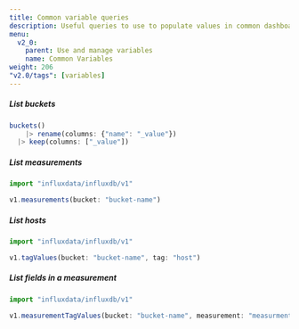 ```yaml
---
title: Common variable queries
description: Useful queries to use to populate values in common dashboard variable use cases.
menu:
  v2_0:
    parent: Use and manage variables
    name: Common Variables
weight: 206
"v2.0/tags": [variables]
---
```


##### List buckets
```js
buckets()
	|> rename(columns: {"name": "_value"})
  |> keep(columns: ["_value"])
```

##### List measurements
```js
import "influxdata/influxdb/v1"

v1.measurements(bucket: "bucket-name")
```

##### List hosts
```js
import "influxdata/influxdb/v1"

v1.tagValues(bucket: "bucket-name", tag: "host")
```

##### List fields in a measurement
```js
import "influxdata/influxdb/v1"

v1.measurementTagValues(bucket: "bucket-name", measurement: "measurment-name", tag: "_field")
```
